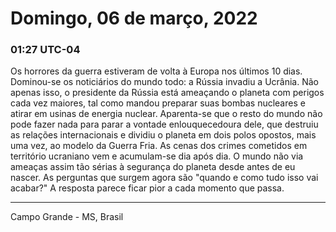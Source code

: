 # Domingo, 06 de março, 2022

### 01:27 UTC-04

Os horrores da guerra estiveram de volta à Europa nos últimos 10 dias. Dominou-se
os noticiários do mundo todo: a Rússia invadiu a Ucrânia. Não apenas isso, o presidente
da Rússia está ameaçando o planeta com perigos cada vez maiores, tal como mandou
preparar suas bombas nucleares e atirar em usinas de energia nuclear. Aparenta-se
que o resto do mundo não pode fazer nada para parar a vontade enlouquecedoura dele,
que destruiu as relações internacionais e dividiu o planeta em dois polos opostos,
mais uma vez, ao modelo da Guerra Fria. As cenas dos crimes cometidos em território
ucraniano vem e acumulam-se dia após dia. O mundo não via ameaças assim tão sérias
à segurança do planeta desde antes de eu nascer. As perguntas que surgem agora são
"quando e como tudo isso vai acabar?" A resposta parece ficar pior a cada momento
que passa.

---

Campo Grande - MS, Brasil
